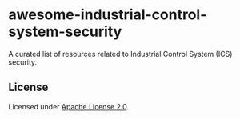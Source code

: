 # awesome-industrial-control-system-security
A curated list of resources related to Industrial Control System (ICS) security.



## License

Licensed under [Apache License 2.0](LICENSE).